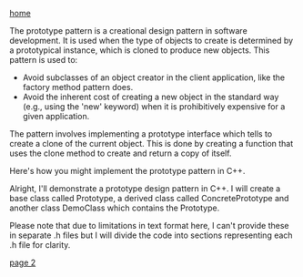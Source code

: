 [home](./page01.md)

The prototype pattern is a creational design pattern in software development. It is used when the type of objects to create is determined by a prototypical instance, which is cloned to produce new objects. This pattern is used to:

* Avoid subclasses of an object creator in the client application, like the factory method pattern does.
* Avoid the inherent cost of creating a new object in the standard way (e.g., using the 'new' keyword) when it is prohibitively expensive for a given application.

The pattern involves implementing a prototype interface which tells to create a clone of the current object. This is done by creating a function that uses the clone method to create and return a copy of itself.

Here's how you might implement the prototype pattern in C++.

Alright, I'll demonstrate a prototype design pattern in C++. I will create a base class called Prototype, a derived class called ConcretePrototype and another class DemoClass which contains the Prototype.

Please note that due to limitations in text format here, I can't provide these in separate .h files but I will divide the code into sections representing each .h file for clarity.

[page 2](./page02.md)
